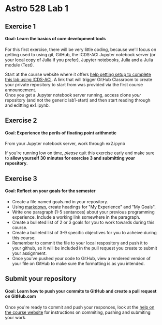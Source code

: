 # Astro 528 Lab 1

## Exercise 1
#### Goal:  Learn the basics of core development tools
For this first exercise, there will be very little coding, because we'll focus on getting used to using git, GitHub, the ICDS-ACI Jupyter notebook server (or your local copy of Julia if you prefer), Jupyter notebooks, Julia and a Julia module (Test).

Start at the course website where it offers [help getting setup to complete this lab using ICDS-ACI](https://psuastro528.github.io/tips/aci/initial_setup/).  A link that will trigger GitHub Classroom to create your private repository to start from was provided via the first course announcement.  
Once you get a Jupyter notebook server running, access clone _your_ repository (and not the generic lab1-start) and then start reading through and editting ex1.ipynb.

## Exercise 2
#### Goal:  Experience the perils of floating point arithmetic
From your Jupyter notebook server, work through ex2.ipynb

If you're running low on time, *please* quit this exercise early and make sure to **allow yourself 30 minutes for exercise 3 and submitting your repository**.

## Exercise 3
#### Goal:  Reflect on your goals for the semester
- Create a file named goals.md in your repository.
- Using [markdown](https://guides.github.com/features/mastering-markdown/), create headings for "My Experience" and "My Goals".
- Write one paragraph (1-5 sentances) about your previous programming experience.  Include a working link somewhere in the paragraph.
- Create a bulleted list of 2 or 3 goals for you to work towards during this course.  
- Create a bulleted list of 3-9 specific objectives for you to acheive during this course.  
- Remember to commit the file to your local respository and push it to your github, so it will be included in the pull request you create to submit your assignment.  
- Once you've pushed your code to GitHub, view a rendered version of your file on GitHub to make sure the formatting is as you intended.

## Submit your repository
#### Goal:  Learn how to push your commits to GitHub and create a pull request on GitHub.com
Once you're ready to commit and push your responces, look at the [help on the course website](https://psuastro528.github.io/tips/submitting/) for instructions on commiting, pushing and submiting your work.


